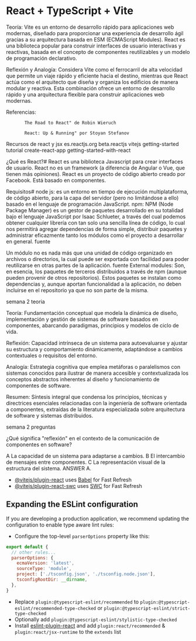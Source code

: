 # React + TypeScript + Vite


Teoría: Vite es un entorno de desarrollo rápido para aplicaciones web modernas, diseñado para proporcionar una experiencia de desarrollo ágil gracias a su arquitectura basada en ESM (ECMAScript Modules). React es una biblioteca popular para construir interfaces de usuario interactivas y reactivas, basada en el concepto de componentes reutilizables y un modelo de programación declarativo.

Reflexión y Analogía: Considera Vite como el ferrocarril de alta velocidad que permite un viaje rápido y eficiente hacia el destino, mientras que React actúa como el arquitecto que diseña y organiza los edificios de manera modular y reactiva. Esta combinación ofrece un entorno de desarrollo rápido y una arquitectura flexible para construir aplicaciones web modernas.


Referencias:

           The Road to React" de Robin Wieruch

           React: Up & Running" por Stoyan Stefanov


Recursos de react y jsx
es.reactjs.org
beta.reactjs
vitejs
getting-started
tutorial
create-react-app
getting-started-with-react

¿Qué es React?#
React es una biblioteca Javascript para crear interfaces de usuario.
React no es un framework (a diferencia de Angular o Vue, que tienen más opiniones).
React es un proyecto de código abierto creado por Facebook.
Está basado en componentes.

Requisitos#
node js: es un entorno en tiempo de ejecución multiplataforma, de código abierto, para la capa del servidor (pero no limitándose a ello) basado en el lenguaje de programación JavaScript.
npm: NPM (Node Package Manager) es un gestor de paquetes desarrollado en su totalidad bajo el lenguaje JavaScript por Isaac Schlueter, a través del cual podemos obtener cualquier librería con tan solo una sencilla línea de código, lo cual nos permitirá agregar dependencias de forma simple, distribuir paquetes y administrar eficazmente tanto los módulos como el proyecto a desarrollar en general. fuente


Un módulo no es nada más que una unidad de código organizado en archivos o directorios, la cual puede ser exportada con facilidad para poder reutilizarse en otras partes de la aplicación. fuente
External modules: Son, en esencia, los paquetes de terceros distribuidos a través de npm (aunque pueden provenir de otros repositorios). Estos paquetes se instalan como dependencias y, aunque aportan funcionalidad a la aplicación, no deben incluirse en el repositorio ya que no son parte de la misma.

semana 2 teoria 

Teoría: Fundamentación conceptual que modela la dinámica de diseño, implementación y gestión de sistemas de software basados en componentes, abarcando paradigmas, principios y modelos de ciclo de vida.

Reflexión: Capacidad intrínseca de un sistema para autoevaluarse y ajustar su estructura y comportamiento dinámicamente, adaptándose a cambios contextuales o requisitos del entorno.

Analogía: Estrategia cognitiva que emplea metáforas o paralelismos con sistemas conocidos para ilustrar de manera accesible y contextualizada los conceptos abstractos inherentes al diseño y funcionamiento de componentes de software.

Resumen: Síntesis integral que condensa los principios, técnicas y directrices esenciales relacionadas con la ingeniería de software orientada a componentes, extraídas de la literatura especializada sobre arquitectura de software y sistemas distribuidos.

semana 2 preguntas

¿Qué significa "reflexión" en el contexto de la comunicación de componentes en software?

A La capacidad de un sistema para adaptarse a cambios.
B El intercambio de mensajes entre componentes.
C La representación visual de la estructura del sistema.
ANSWER A.

- [@vitejs/plugin-react](https://github.com/vitejs/vite-plugin-react/blob/main/packages/plugin-react/README.md) uses [Babel](https://babeljs.io/) for Fast Refresh
- [@vitejs/plugin-react-swc](https://github.com/vitejs/vite-plugin-react-swc) uses [SWC](https://swc.rs/) for Fast Refresh

## Expanding the ESLint configuration

If you are developing a production application, we recommend updating the configuration to enable type aware lint rules:

- Configure the top-level `parserOptions` property like this:

```js
export default {
  // other rules...
  parserOptions: {
    ecmaVersion: 'latest',
    sourceType: 'module',
    project: ['./tsconfig.json', './tsconfig.node.json'],
    tsconfigRootDir: __dirname,
  },
}
```

- Replace `plugin:@typescript-eslint/recommended` to `plugin:@typescript-eslint/recommended-type-checked` or `plugin:@typescript-eslint/strict-type-checked`
- Optionally add `plugin:@typescript-eslint/stylistic-type-checked`
- Install [eslint-plugin-react](https://github.com/jsx-eslint/eslint-plugin-react) and add `plugin:react/recommended` & `plugin:react/jsx-runtime` to the `extends` list
